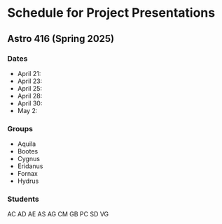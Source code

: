 # Schedule for Project Presentations
## Astro 416 (Spring 2025)

### Dates
- April 21: 
- April 23: 
- April 25: 
- April 28:
- April 30:
- May 2:

### Groups
- Aquila
- Bootes
- Cygnus
- Eridanus
- Fornax
- Hydrus

### Students
AC
AD
AE
AS
AG
CM
GB
PC
SD
VG
